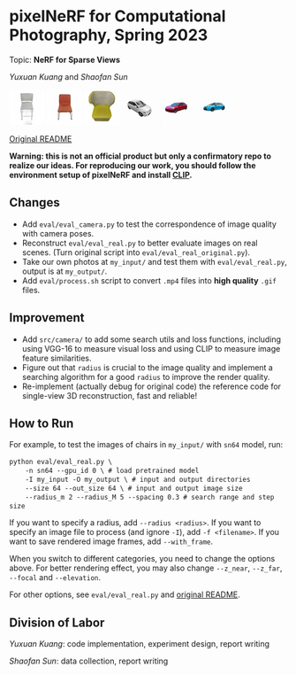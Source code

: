 # pixelNeRF for Computational Photography, Spring 2023

Topic: **NeRF for Sparse Views**

*Yuxuan Kuang* and *Shaofan Sun*

![](readme-img/chair1.gif) ![](readme-img/chair2.gif) ![](readme-img/chair3.gif) ![](readme-img/car1.gif) ![](readme-img/car2.gif) ![](readme-img/car3.gif)

[Original README](./README_original.md)

**Warning: this is not an official product but only a confirmatory repo to realize our ideas. For reproducing our work, you should follow the environment setup of pixelNeRF and install [CLIP](https://github.com/openai/CLIP).**

## Changes

- Add `eval/eval_camera.py` to test the correspondence of image quality with camera poses.
- Reconstruct `eval/eval_real.py` to better evaluate images on real scenes. (Turn original script into `eval/eval_real_original.py`).
- Take our own photos at `my_input/` and test them with `eval/eval_real.py`, output is at `my_output/`.
- Add `eval/process.sh` script to convert `.mp4` files into **high quality** `.gif` files.

## Improvement

- Add `src/camera/` to add some search utils and loss functions, including using VGG-16 to measure visual loss and using CLIP to measure image feature similarities.
- Figure out that `radius` is crucial to the image quality and implement a searching algorithm for a good `radius` to improve the render quality.
- Re-implement (actually debug for original code) the reference code for single-view 3D reconstruction, fast and reliable!

## How to Run

For example, to test the images of chairs in `my_input/` with `sn64` model, run:

```shell
python eval/eval_real.py \
    -n sn64 --gpu_id 0 \ # load pretrained model
    -I my_input -O my_output \ # input and output directories
    --size 64 --out_size 64 \ # input and output image size
    --radius_m 2 --radius_M 5 --spacing 0.3 # search range and step size
```

If you want to specify a radius, add `--radius <radius>`. If you want to specify an image file to process (and ignore `-I`), add `-f <filename>`. If you want to save rendered image frames, add `--with_frame`.

When you switch to different categories, you need to change the options above. For better rendering effect, you may also change `--z_near`, `--z_far`, `--focal` and `--elevation`.

For other options, see `eval/eval_real.py` and [original README](./README_original.md).

## Division of Labor

*Yuxuan Kuang*: code implementation, experiment design, report writing

*Shaofan Sun*: data collection, report writing